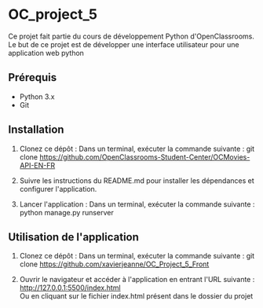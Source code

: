 # OC_project_5

Ce projet fait partie du cours de développement Python d'OpenClassrooms. Le but de ce projet est de développer une interface utilisateur pour une application web python

## Prérequis

- Python 3.x
- Git

## Installation

1. Clonez ce dépôt :
   Dans un terminal, exécuter la commande suivante : 
   git clone https://github.com/OpenClassrooms-Student-Center/OCMovies-API-EN-FR

2. Suivre les instructions du README.md pour installer les dépendances et configurer l'application.

3. Lancer l'application :
   Dans un terminal, exécuter la commande suivante :
   python manage.py runserver

## Utilisation de l'application
1. Clonez ce dépôt :
   Dans un terminal, exécuter la commande suivante : 
   git clone https://github.com/xavierjeanne/OC_Project_5_Front


2. Ouvrir le navigateur et accéder à l'application en entrant l'URL suivante :
    http://127.0.0.1:5500/index.html    
    Ou en cliquant sur le fichier index.html présent dans le dossier du projet    


